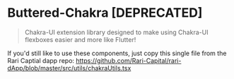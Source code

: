 
# Buttered-Chakra [DEPRECATED]

> Chakra-UI extension library designed to make using Chakra-UI flexboxes easier and more like Flutter!

If you'd still like to use these components, just copy this single file from the Rari Captial dapp repo: https://github.com/Rari-Capital/rari-dApp/blob/master/src/utils/chakraUtils.tsx
